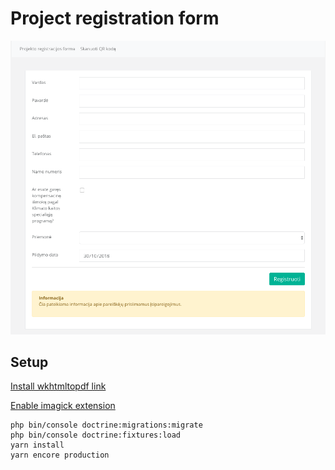 Project registration form
=========================
![Alt text](assets/img/project_registration_form.png)

## Setup
[Install wkhtmltopdf link](https://wkhtmltopdf.org)

[Enable imagick extension](http://php.net/manual/en/book.imagick.php)
```
php bin/console doctrine:migrations:migrate
php bin/console doctrine:fixtures:load
yarn install
yarn encore production
```
